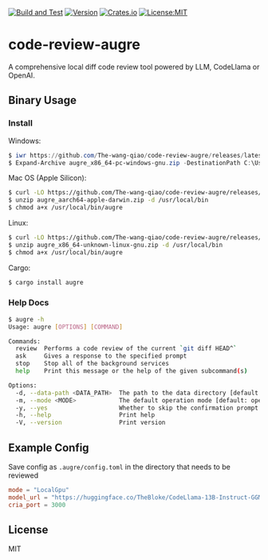 [![Build and Test](https://github.com/The-wang-qiao/code-review-augre/actions/workflows/build.yml/badge.svg)](https://github.com/The-wang-qiao/code-review-augre/actions/workflows/build.yml)
[![Version](https://img.shields.io/crates/v/augre.svg)](https://crates.io/crates/augre)
[![Crates.io](https://img.shields.io/crates/d/augre?label=crate)](https://crates.io/crates/augre)
[![License:MIT](https://img.shields.io/badge/License-MIT-yellow.svg)](https://opensource.org/licenses/MIT)

# code-review-augre

A comprehensive local diff code review tool powered by LLM, CodeLlama or OpenAI.

## Binary Usage

### Install

Windows:

```powershell
$ iwr https://github.com/The-wang-qiao/code-review-augre/releases/latest/download/augre_x86_64-pc-windows-gnu.zip
$ Expand-Archive augre_x86_64-pc-windows-gnu.zip -DestinationPath C:\Users\%USERNAME%\AppData\Local\Programs\augre
```

Mac OS (Apple Silicon):

```bash
$ curl -LO https://github.com/The-wang-qiao/code-review-augre/releases/latest/download/augre_aarch64-apple-darwin.zip
$ unzip augre_aarch64-apple-darwin.zip -d /usr/local/bin
$ chmod a+x /usr/local/bin/augre
```

Linux:

```bash
$ curl -LO https://github.com/The-wang-qiao/code-review-augre/releases/latest/download/augre_x86_64-unknown-linux-gnu.zip
$ unzip augre_x86_64-unknown-linux-gnu.zip -d /usr/local/bin
$ chmod a+x /usr/local/bin/augre
```

Cargo:

```bash
$ cargo install augre
```

### Help Docs

```bash
$ augre -h
Usage: augre [OPTIONS] [COMMAND]

Commands:
  review  Performs a code review of the current `git diff HEAD^`
  ask     Gives a response to the specified prompt
  stop    Stop all of the background services
  help    Print this message or the help of the given subcommand(s)

Options:
  -d, --data-path <DATA_PATH>  The path to the data directory [default: .augre]
  -m, --mode <MODE>            The default operation mode [default: openai]
  -y, --yes                    Whether to skip the confirmation prompt
  -h, --help                   Print help
  -V, --version                Print version
```

## Example Config

Save config as `.augre/config.toml` in the directory that needs to be reviewed

```toml
mode = "LocalGpu"
model_url = "https://huggingface.co/TheBloke/CodeLlama-13B-Instruct-GGML/resolve/main/codellama-13b-instruct.ggmlv3.Q3_K_M.bin"
cria_port = 3000
```

## License

MIT